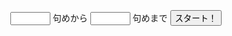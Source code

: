 <html>
<head>
	<meta charset = "UTF-8">
	<title>Senjimon</title>
	<script src = "./senjimonData.js"></script>
	<script src = "./senjimonOnData.js"></script>
	<script src = "./senjimonKunData.js"></script>
	<script src = "./senjimonGame.js"></script>
	<body>
		<center>
		<div class = "gameboard">
			<canvas width = "500" height = "100" id="senji_stage" style="background-color: white;"></canvas>
			<br>
			<canvas width = "500" height = "50" id="on_stage" style="background-color: white;"></canvas>
			<br>
			<canvas width = "500" height = "50" id="kun_stage" style="background-color: white;"></canvas>
		</div>
		<br>
		<input type = "number" id ="start" name = "start" min = "1" max = "250">
		<label for ="start">句めから</label>
		<input type = "number" id ="end" name = "end" min = "1" max = "250">
		<label for ="end">句めまで</label>
		<button onclick="draw();">スタート！</button>
		</center>
	</body>
</html>
